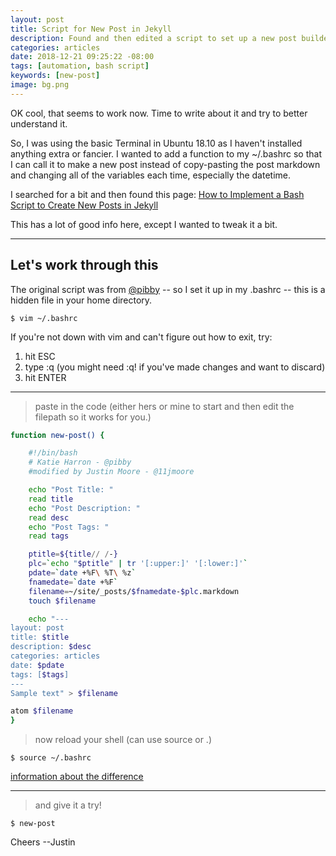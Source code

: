 ```yaml
---
layout: post
title: Script for New Post in Jekyll
description: Found and then edited a script to set up a new post builder
categories: articles
date: 2018-12-21 09:25:22 -08:00
tags: [automation, bash script]
keywords: [new-post]
image: bg.png
---
```

OK cool, that seems to work now. Time to write about it and try to better understand it.

So, I was using the basic Terminal in Ubuntu 18.10 as I haven't installed anything extra or fancier. I wanted to add a function to my ~/.bashrc so that I can call it to make a new post instead of copy-pasting the post markdown and changing all of the variables each time, especially the datetime.

I searched for a bit and then found this page:  [How to Implement a Bash Script to Create New Posts in Jekyll](http://joshuasoileau.com/articles/2016/06/08/how-to-implement-a-bash-script-to-create-new-posts-in-jekyll.html)

This has a lot of good info here, except I wanted to tweak it a bit.

---
## Let's work through this

The original script was from [@pibby](https://gist.github.com/pibby/6911493) -- so I set it up in my .bashrc -- this is a hidden file in your home directory.

```shell
$ vim ~/.bashrc
```

If you're not down with vim and can't figure out how to exit, try:

1. hit ESC
2. type :q (you might need :q! if you've made changes and want to discard)
3. hit ENTER

---

> paste in the code (either hers or mine to start and then edit the filepath so it works for you.)

```bash
function new-post() {

    #!/bin/bash
    # Katie Harron - @pibby
    #modified by Justin Moore - @11jmoore

    echo "Post Title: "
    read title
    echo "Post Description: "
    read desc
    echo "Post Tags: "
    read tags

    ptitle=${title// /-}
    plc=`echo "$ptitle" | tr '[:upper:]' '[:lower:]'`
    pdate=`date +%F\ %T\ %z`
    fnamedate=`date +%F`
    filename=~/site/_posts/$fnamedate-$plc.markdown
    touch $filename

    echo "---
layout: post
title: $title
description: $desc
categories: articles
date: $pdate
tags: [$tags]
---
Sample text" > $filename

atom $filename
}
```

> now reload your shell (can use source or .)

```shell
$ source ~/.bashrc
```

[information about the difference](https://superuser.com/a/618442)

---
> and give it a try!

```shell
$ new-post
```

Cheers
--Justin
